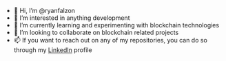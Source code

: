 - 👋 Hi, I’m @ryanfalzon
- 👀 I’m interested in anything development
- 🌱 I’m currently learning and experimenting with blockchain technologies
- 💞️ I’m looking to collaborate on blockchain related projects
- 📫 If you want to reach out on any of my repositories, you can do so through my [LinkedIn](https://www.linkedin.com/in/ryan-falzon-291a3516a/) profile 

<!---
ryanfalzon/ryanfalzon is a ✨ special ✨ repository because its `README.md` (this file) appears on your GitHub profile.
You can click the Preview link to take a look at your changes.
--->

